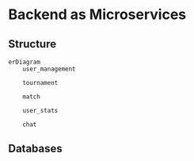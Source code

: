 # Backend as Microservices

## Structure

```mermaid
erDiagram
    user_management
    
    tournament
    
    match
    
    user_stats
    
    chat
```

## Databases

